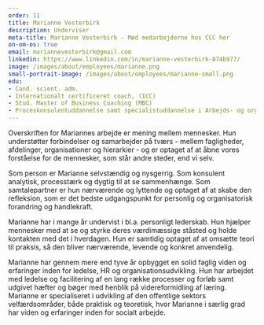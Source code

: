 ```yaml
---
order: 11
title: Marianne Vesterbirk
description: Underviser
meta-title: Marianne Vesterbirk - Mød medarbejderne hos CCC her
on-om-os: true
email: mariannevesterbirk@gmail.com
linkedin: https://www.linkedin.com/in/marianne-vesterbirk-874b977/
image: /images/about/employees/marianne.png
small-portrait-image: /images/about/employees/marianne-small.png
edu:
- Cand. scient. adm.
- Internationalt certificeret coach, (ICC) 
- Stud. Master of Business Coaching (MBC)  
- Proceskonsulentuddannelse samt specialistuddannelse i Arbejds- og organisationspsykologi, ved erhvervspsykolog Vibe Strøier  
---
```

Overskriften for Mariannes arbejde er mening mellem mennesker. Hun understøtter forbindelser og samarbejder på tværs - mellem fagligheder, afdelinger, organisationer og hierarkier - og er optaget af at åbne vores forståelse for de mennesker, som står andre steder, end vi selv.  

Som person er Marianne selvstændig og nysgerrig. Som konsulent analytisk, processtærk og dygtig til at se sammenhænge. Som samtalepartner er hun nærværende og lyttende og optaget af at skabe den refleksion, som er det bedste udgangspunkt for personlig og organisatorisk forandring og handlekraft.  

Marianne har i mange år undervist i bl.a. personligt lederskab. Hun hjælper mennesker med at se og styrke deres værdimæssige ståsted og holde kontakten med det i hverdagen. Hun er samtidig optaget af at omsætte teori til praksis, så den bliver nærværende, levende og konkret anvendelig.  

Marianne har gennem mere end tyve år opbygget en solid faglig viden og erfaringer inden for ledelse, HR og organisationsudvikling. Hun har arbejdet med ledelse og facilitering af en lang række processer og forløb samt udgivet hæfter og bøger med henblik på videreformidling af læring. Marianne er specialiseret i udvikling af den offentlige sektors velfærdsområder, både praktisk og teoretisk, hvor Marianne i særlig grad har viden og erfaringer inden for socialt arbejde.
